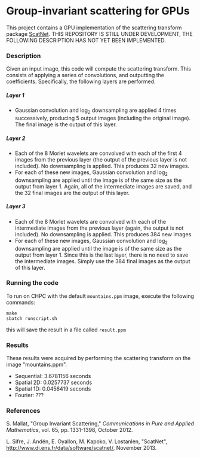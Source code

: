 # Group-invariant scattering for GPUs

This project contains a GPU implementation of the scattering transform package
[ScatNet](http://www.di.ens.fr/data/software/scatnet/).  THIS REPOSITORY IS STILL
UNDER DEVELOPMENT, THE FOLLOWING DESCRIPTION HAS NOT YET BEEN IMPLEMENTED.

### Description
Given an input image, this code will compute the scattering transform.  This
consists of applying a series of convolutions, and outputting the coefficients.
Specifically, the following layers are performed.

##### Layer 1
- Gaussian convolution and log<sub>2</sub> downsampling are applied 4 times
successively, producing 5 output images (including the original image). The
final image is the output of this layer.

##### Layer 2
- Each of the 8 Morlet wavelets are convolved with each of the first 4 images
from the previous layer (the output of the previous layer is not included).
No downsampling is applied.  This produces 32 new images.
- For each of these new images, Gaussian convolution and log<sub>2</sub>
downsampling are applied until the image is of the same size as the output from
layer 1.  Again, all of the intermediate images are saved, and the 32 final
images are the output of this layer.

##### Layer 3
- Each of the 8 Morlet wavelets are convolved with each of the intermediate
images from the previous layer (again, the output is not included).  No
downsampling is applied.  This produces 384 new images.
- For each of these new images, Gaussian convolution and log<sub>2</sub>
downsampling are applied until the image is of the same size as the output from
layer 1.  Since this is the last layer, there is no need to save the intermediate
images.  Simply use the 384 final images as the output of this layer.

### Running the code
To run on CHPC with the default `mountains.ppm` image, execute the following
commands:
```
make
sbatch runscript.sh
```
this will save the result in a file called `result.ppm`

### Results
These results were acquired by performing the scattering transform on the image "mountains.ppm".
- Sequential: 3.6781156 seconds
- Spatial 2D: 0.0257737 seconds
- Spatial 1D: 0.0456419 seconds
- Fourier:    ???

### References
S. Mallat, "Group Invariant Scattering," _Communications in Pure and Applied
Mathematics_, vol. 65, pp. 1331-1398, October 2012.

L. Sifre, J. Andén, E. Oyallon, M. Kapoko, V. Lostanlen, "ScatNet",
http://www.di.ens.fr/data/software/scatnet/, November 2013.

